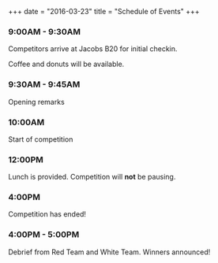 +++
date = "2016-03-23"
title = "Schedule of Events"
+++

### 9:00AM - 9:30AM
Competitors arrive at Jacobs B20 for initial checkin.

Coffee and donuts will be available.

### 9:30AM - 9:45AM
Opening remarks

### 10:00AM
Start of competition

### 12:00PM
Lunch is provided. Competition will **not** be pausing.

### 4:00PM
Competition has ended!

### 4:00PM - 5:00PM
Debrief from Red Team and White Team. Winners announced!
